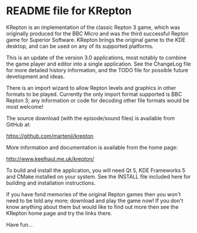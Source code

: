 README file for KRepton
=======================

KRepton is an implementation of the classic Repton 3 game, which was
originally produced for the BBC Micro and was the third successful
Repton game for Superior Software. KRepton brings the original game to
the KDE desktop, and can be used on any of its supported platforms.

This is an update of the version 3.0 applications, most notably to
combine the game player and editor into a single application.  See the
ChangeLog file for more detailed history information, and the TODO
file for possible future development and ideas.

There is an import wizard to allow Repton levels and graphics in other
formats to be played. Currently the only import format supported is
BBC Repton 3; any information or code for decoding other file formats
would be most welcome!

The source download (with the episode/sound files) is available from
GitHub at:

  https://github.com/martenjj/krepton

More information and documentation is available from the home page:

   http://www.keelhaul.me.uk/krepton/

To build and install the application, you will need Qt 5, KDE
Frameworks 5 and CMake installed on your system.  See the INSTALL file
included here for building and installation instructions.

If you have fond memories of the original Repton games then you won't
need to be told any more; download and play the game now! If you don't
know anything about them but would like to find out more then see the
KRepton home page and try the links there.

Have fun...
